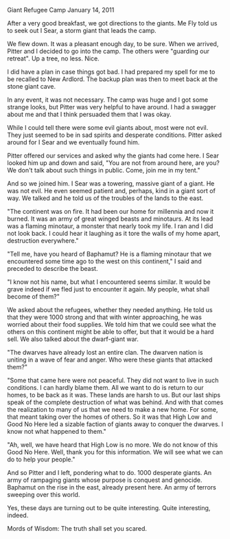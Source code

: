 Giant Refugee Camp
January 14, 2011

After a very good breakfast, we got directions to the giants. Me Fly told us to seek out I Sear, a storm giant that leads the camp.

We flew down. It was a pleasant enough day, to be sure. When we arrived, Pitter and I decided to go into the camp. The others were "guarding our retreat". Up a tree, no less. Nice.

I did have a plan in case things got bad. I had prepared my spell for me to be recalled to New Ardlord. The backup plan was then to meet back at the stone giant cave.

In any event, it was not necessary. The camp was huge and I got some strange looks, but Pitter was very helpful to have around. I had a swagger about me and that I think persuaded them that I was okay.

While I could tell there were some evil giants about, most were not evil. They just seemed to be in sad spirits and desperate conditions. Pitter asked around for I Sear and we eventually found him.

Pitter offered our services and asked why the giants had come here. I Sear looked him up and down and said, "You are not from around here, are you? We don't talk about such things in public. Come, join me in my tent."

And so we joined him. I Sear was a towering, massive giant of a giant. He was not evil. He even seemed patient and, perhaps, kind in a giant sort of way. We talked and he told us of the troubles of the lands to the east.

"The continent was on fire. It had been our home for millennia and now it burned. It was an army of great winged beasts and minotaurs. At its lead was a flaming minotaur, a monster that nearly took my life. I ran and I did not look back. I could hear it laughing as it tore the walls of my home apart, destruction everywhere."

"Tell me, have you heard of Baphamut? He is a flaming minotaur that we encountered some time ago to the west on this continent," I said and preceded to describe the beast.

"I know not his name, but what I encountered seems similar. It would be grave indeed if we fled just to encounter it again. My people, what shall become of them?"

We asked about the refugees, whether they needed anything. He told us that they were 1000 strong and that with winter approaching, he was worried about their food supplies. We told him that we could see what the others on this continent might be able to offer, but that it would be a hard sell. We also talked about the dwarf-giant war.

"The dwarves have already lost an entire clan. The dwarven nation is uniting in a wave of fear and anger. Who were these giants that attacked them?"

"Some that came here were not peaceful. They did not want to live in such conditions. I can hardly blame them. All we want to do is return to our homes, to be back as it was. These lands are harsh to us. But our last ships speak of the complete destruction of what was behind. And with that comes the realization to many of us that we need to make a new home. For some, that meant taking over the homes of others. So it was that High Low and Good No Here led a sizable faction of giants away to conquer the dwarves. I know not what happened to them."

"Ah, well, we have heard that High Low is no more. We do not know of this Good No Here. Well, thank you for this information. We will see what we can do to help your people."

And so Pitter and I left, pondering what to do. 1000 desperate giants. An army of rampaging giants whose purpose is conquest and genocide. Baphamut on the rise in the east, already present here. An army of terrors sweeping over this world.

Yes, these days are turning out to be quite interesting. Quite interesting, indeed.

Mords of Wisdom: The truth shall set you scared.